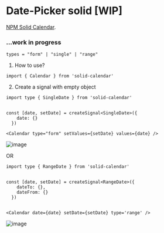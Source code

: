 # Date-Picker solid [WIP]

[NPM Solid Calendar](https://www.npmjs.com/package/solid-calendar?activeTab=readme).

### ...work in progress

```
types = "form" | "single" | "range"
```

1. How to use?

```
import { Calendar } from 'solid-calendar'
```

2. Create a signal with empty object

```
import type { SingleDate } from 'solid-calendar'


const [date, setDate] = createSignal<SingleDate>({
    date: {}
  })

<Calendar type="form" setValues={setDate} values={date} />
```

![image](https://github.com/c4miloarriagada/Calendar/assets/95378920/dd3d7c8d-7664-43f4-8d95-d973f1320e22)

OR

```
import type { RangeDate } from 'solid-calendar'


const [date, setDate] = createSignal<RangeDate>({
    dateTo: {},
    dateFrom: {}
  })


<Calendar date={date} setDate={setDate} type='range' />
```

![image](https://github.com/c4miloarriagada/Calendar/assets/95378920/d2050087-9d25-46c5-8420-4b39ef88a666)
